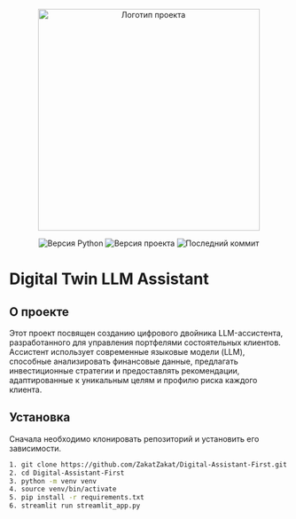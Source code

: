 <p align="center">
      <img src='https://i.postimg.cc/kG36d61k/temp-Image-K2l1l-B.avif' alt="Логотип проекта" width="400">
</p>

<p align="center">
   <img src="https://img.shields.io/badge/Python-3.10.14-brightgree" alt="Версия Python">
   <img src="https://img.shields.io/badge/version-v0.1.1-blue" alt="Версия проекта">
   <img src="https://img.shields.io/github/last-commit/ZakatZakat/Digital-Assistant" alt="Последний коммит">
</p>

# Digital Twin LLM Assistant

## О проекте

Этот проект посвящен созданию цифрового двойника LLM-ассистента, разработанного для управления портфелями состоятельных клиентов. Ассистент использует современные языковые модели (LLM), способные анализировать финансовые данные, предлагать инвестиционные стратегии и предоставлять рекомендации, адаптированные к уникальным целям и профилю риска каждого клиента.

## Установка

Сначала необходимо клонировать репозиторий и установить его зависимости.
```bash
1. git clone https://github.com/ZakatZakat/Digital-Assistant-First.git
2. cd Digital-Assistant-First
3. python -m venv venv
4. source venv/bin/activate
5. pip install -r requirements.txt
6. streamlit run streamlit_app.py
```
